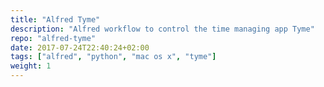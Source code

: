 ```yaml
---
title: "Alfred Tyme"
description: "Alfred workflow to control the time managing app Tyme"
repo: "alfred-tyme"
date: 2017-07-24T22:40:24+02:00
tags: ["alfred", "python", "mac os x", "tyme"]
weight: 1
---
```

